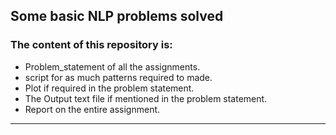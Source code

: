 ## Some basic NLP problems solved ##

### The content of this repository is: ###
- Problem_statement of all the assignments.
- script for as much patterns required to made.
- Plot if required in the problem statement.
- The Output text file if mentioned in the problem statement.
- Report on the entire assignment.

------------------------------------------
